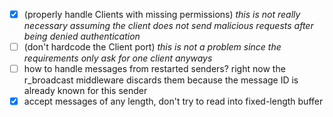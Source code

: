 - [x] (properly handle Clients with missing permissions) _this is not really necessary assuming the client does not send
      malicious requests after being denied authentication_
- [ ] (don't hardcode the Client port) _this is not a problem since the requirements only ask for one client anyways_
- [ ] how to handle messages from restarted senders? right now the r_broadcast middleware discards them because the
      message ID is already known for this sender
- [x] accept messages of any length, don't try to read into fixed-length buffer